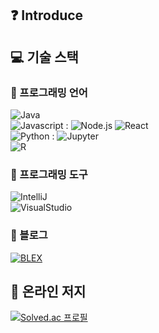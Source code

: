 ## ❓ Introduce

## 💻 기술 스택
### 📖 프로그래밍 언어
![Java](https://img.shields.io/badge/Java-F8981D?style=for-the-badge&logo=OpenJDK&logoColor=000000&color=fedcba)  
![Javascript](https://img.shields.io/badge/Javascript-F7DF1E?style=for-the-badge&logo=Javascript&logoColor=000000) : 
![Node.js](https://img.shields.io/badge/Node.js-339933?style=flat-square&logo=Node.js&logoColor=FFFFFF)
![React](https://img.shields.io/badge/React-61DAFB?style=flat-square&logo=React&logoColor=000000)  
![Python](https://img.shields.io/badge/Python-3776AB?style=for-the-badge&logo=Python&logoColor=FFFFFF) : 
![Jupyter](https://img.shields.io/badge/Jupyter-F37626?style=flat-square&logo=Jupyter&logoColor=FFFFFF)  
![R](https://img.shields.io/badge/R-276DC3?style=for-the-badge&logo=R&logoColor=FFFFFF)
<!-- 오라클 클라우드, AWS, 네이버 클라우드, MYSQL, ORACLE DATABASE -->

### 🧰 프로그래밍 도구
![IntelliJ](https://img.shields.io/badge/IntelliJ-5A5A5A?style=for-the-badge&logo=IntelliJIDEA&logoColor=FFFFFF)  
![VisualStudio](https://img.shields.io/badge/Visual_Studio_Code-007ACC?style=for-the-badge&logo=VisualStudioCode&logoColor=FFFFFF)
### 📝 블로그
[![BLEX](https://img.shields.io/badge/BLEX-181717?style=for-the-badge&logo=GITHUB&logoColor=FFFFFF)](https://blex.me/@Laeti-Park)  

## 🌱 온라인 저지
[![Solved.ac
프로필](http://mazassumnida.wtf/api/mini/generate_badge?boj=creator98)](https://solved.ac/creator98)
